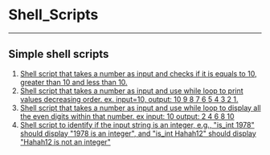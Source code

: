 # Shell_Scripts
---
## Simple shell scripts

1. [Shell script that takes a number as input and checks if it is equals to 10, greater than 10 and less than 10.](https://github.com/bcm082/bash_scripts/blob/main/1-If_Statement.sh)
2. [Shell script that takes a number as input and use while loop to print values decreasing order. ex. input=10, output: 10 9 8 7 6 5 4 3 2 1.](https://github.com/bcm082/bash_scripts/blob/main/1.1-While-Loop.sh)
3. [Shell script that takes a number as input and use while loop to display all the even digits within that number. ex input: 10 output: 2 4 6 8 10](https://github.com/bcm082/bash_scripts/blob/main/1.2-While_Do_Loop.sh)
4. [Shell script to identify if the input string is an integer, e.g., "is_int 1978" should display "1978 is an integer", and  "is_int Hahah12" should display "Hahah12 is not an integer"](https://github.com/bcm082/bash_scripts/blob/main/4-Check_Input.sh)

